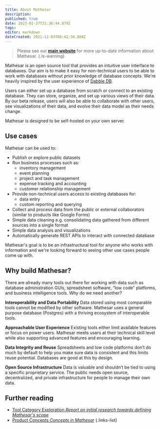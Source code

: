 ```yaml
---
title: About Mathesar
description: 
published: true
date: 2023-01-27T21:36:44.879Z
tags: 
editor: markdown
dateCreated: 2021-11-03T00:42:34.804Z
---
```


> Please see our **[main website](https://mathesar.org/)** for more up-to-date information about Mathesar.
{.is-warning}

Mathesar is an open source tool that provides an intuitive user interface to databases. Our aim is to make it easy for non-technical users to be able to work with databases without prior knowledge of database concepts. We're heavily inspired by the user experience of [Dabble DB](https://www.youtube.com/watch?v=MCVj5RZOqwY).

Users can either set up a database from scratch or connect to an existing database. They can store, organize, and set up various views of their data. By our beta release, users will also be able to collaborate with other users, see visualizations of their data, and evolve their data model as their needs change.

Mathesar is designed to be self-hosted on your own server.

## Use cases
Mathesar can be used to:
- Publish or explore public datasets
- Run business processes such as:
  - inventory management
  - event planning
  - project and task management
  - expense tracking and accounting
  - customer relationship management
- Provide non-technical users access to existing databases for:
  - data entry
  - custom reporting and querying
- Collect and process data from the public or external collaborators (similar to products like Google Forms)
- Simple data cleaning e.g. consolidating data gathered from different sources into a single format
- Simple data analysis and visualizations
- Automatically generate REST APIs to interact with connected database

Mathesar's goal is to be an infrastructural tool for anyone who works with information and we're looking forward to seeing other use cases people come up with.

## Why build Mathesar?

There are already many tools out there for working with data such as database administration GUIs, spreadsheet software, “low code” platforms, and business intelligence tools. Why do we need another?

**Interoperability and Data Portability**
Data stored using most comparable tools cannot be modified by other software. Mathesar uses a general purpose database (Postgres) with a thriving ecosystem of interoperable tools.

**Approachable User Experience**
Existing tools either limit available features or focus on power users. Mathesar meets users at their technical skill level while also supporting advanced features and encouraging learning.

**Data Integrity and Reuse**
Spreadsheets and low code platforms don’t do much by default to help you make sure data is consistent and this limits reuse potential. Databases are good at this by design.

**Open Source Infrastructure**
Data is valuable and shouldn’t be tied to using a specific proprietary service. The public needs open source, decentralized, and private infrastructure for people to manage their own data.


## Further reading
- [Tool Category Exploration *Report on initial research towards defining Mathesar's scope*](/design/reports/tool-category)
- [Product Concepts *Concepts in Mathesar*](/product/concepts)
{.links-list}